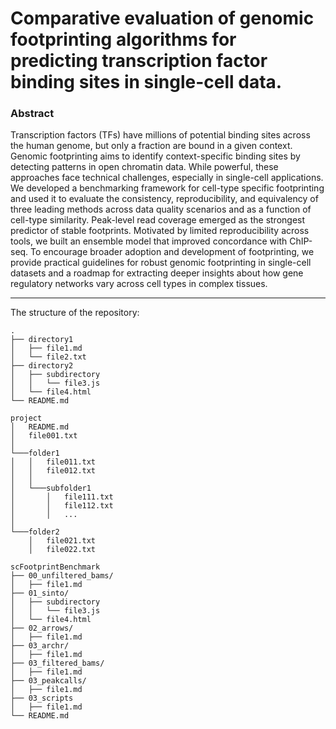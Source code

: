 
# Comparative evaluation of genomic footprinting algorithms for predicting transcription factor binding sites in single-cell data.

### Abstract
Transcription factors (TFs) have millions of potential binding sites across the human genome, but only a fraction are bound in a given context. Genomic footprinting aims to identify context-specific binding sites by detecting patterns in open chromatin data. While powerful, these approaches face technical challenges, especially in single-cell applications. We developed a benchmarking framework for cell-type specific footprinting and used it to evaluate the consistency, reproducibility, and equivalency of three leading methods across data quality scenarios and as a function of cell-type similarity. Peak-level read coverage emerged as the strongest predictor of stable footprints. Motivated by limited reproducibility across tools, we built an ensemble model that improved concordance with ChIP-seq. To encourage broader adoption and development of footprinting, we provide practical guidelines for robust genomic footprinting in single-cell datasets and a roadmap for extracting deeper insights about how gene regulatory networks vary across cell types in complex tissues. 

---------------
The structure of the repository:

```text
.
├── directory1
│   ├── file1.md
│   └── file2.txt
├── directory2
│   ├── subdirectory
│   │   └── file3.js
│   └── file4.html
└── README.md
```

```
project
│   README.md
│   file001.txt    
│
└───folder1
│   │   file011.txt
│   │   file012.txt
│   │
│   └───subfolder1
│       │   file111.txt
│       │   file112.txt
│       │   ...
│   
└───folder2
    │   file021.txt
    │   file022.txt
```


```
scFootprintBenchmark
├── 00_unfiltered_bams/
│   ├── file1.md
├── 01_sinto/
│   ├── subdirectory
│   │   └── file3.js
│   └── file4.html
├── 02_arrows/
│   ├── file1.md
├── 03_archr/
│   ├── file1.md
├── 03_filtered_bams/
│   ├── file1.md
├── 03_peakcalls/
│   ├── file1.md
├── 03_scripts
│   ├── file1.md
└── README.md

```
